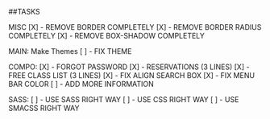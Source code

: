 ##TASKS  

MISC
    [X] - REMOVE BORDER COMPLETELY
    [X] - REMOVE BORDER RADIUS COMPLETELY
    [X] - REMOVE BOX-SHADOW COMPLETELY


MAIN: Make Themes
    [ ] - FIX THEME

COMPO:
    [X] - FORGOT PASSWORD
    [X] - RESERVATIONS (3 LINES) 
    [X] - FREE CLASS LIST (3 LINES)
    [X] - FIX ALIGN SEARCH BOX
    [X] - FIX MENU BAR COLOR
    [ ] - ADD MORE INFORMATION


SASS:
    [ ] - USE SASS RIGHT WAY
    [ ] - USE CSS RIGHT WAY
    [ ] - USE SMACSS RIGHT WAY